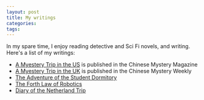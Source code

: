 ```yaml
---
layout: post
title: My writings
categories:
tags:
---
```


In my spare time, I enjoy reading detective and Sci Fi novels, and writing. Here's a list of my writings:

* [A Myestery Trip in the US](https://goo.gl/TsYAFy) is published in the Chinese Mystery Magazine
* [A Myestery Trip in the UK](https://goo.gl/nG3Fdy) is published in the Chinese Mystery Weekly
* [The Adventure of the Student Dormitory](https://tinyurl.com/y3x4ao48)
* [The Forth Law of Robotics](https://goo.gl/wg4LNQ)
* [Diary of the Netherland Trip](https://tinyurl.com/y2uxbh9x)
